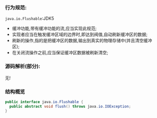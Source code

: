 ### 行为规范:  
`java.io.Flushable`:JDK5  
- 缓冲功能,带有缓冲功能的流,应当实现此规范;  
- 实现者应当在触发缓冲区域的边界时,即达到阀值,自动刷新缓冲区的数据;  
- 刷新的操作,指的是把缓冲区的数据,输出到真实的物理存储中(并且清空缓冲区);  
- 在关闭流操作之前,应当保证缓冲区数据被刷新清空;  

### 源码解析(部分):  
无!

### 结构概览  
```java
public interface java.io.Flushable {
  public abstract void flush() throws java.io.IOException;
}
```  
